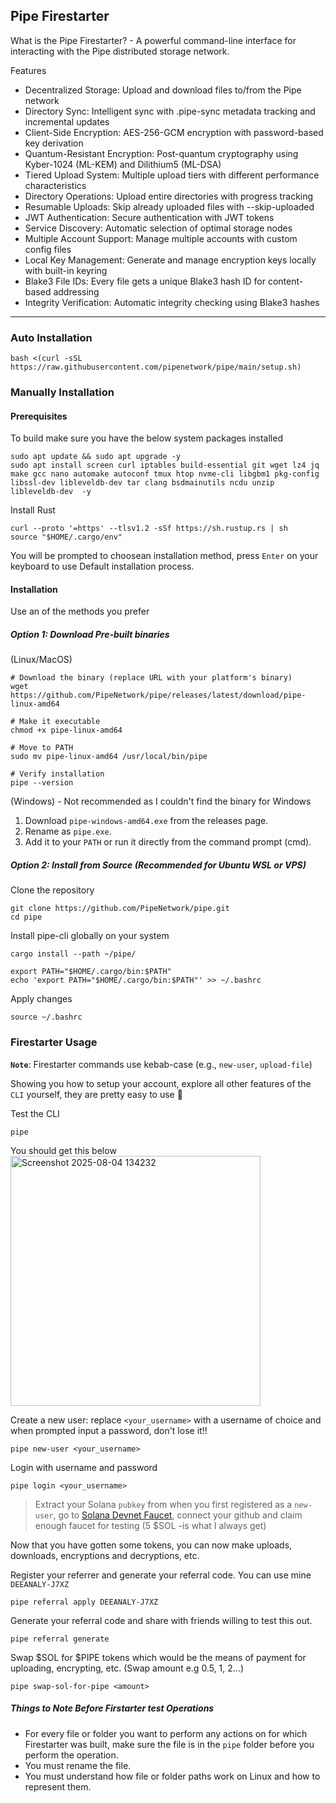 ## Pipe Firestarter

What is the Pipe Firestarter? - A powerful command-line interface for interacting with the Pipe distributed storage network.

Features
- Decentralized Storage: Upload and download files to/from the Pipe network
- Directory Sync: Intelligent sync with .pipe-sync metadata tracking and incremental updates
- Client-Side Encryption: AES-256-GCM encryption with password-based key derivation
- Quantum-Resistant Encryption: Post-quantum cryptography using Kyber-1024 (ML-KEM) and Dilithium5 (ML-DSA)
- Tiered Upload System: Multiple upload tiers with different performance characteristics
- Directory Operations: Upload entire directories with progress tracking
- Resumable Uploads: Skip already uploaded files with --skip-uploaded
- JWT Authentication: Secure authentication with JWT tokens
- Service Discovery: Automatic selection of optimal storage nodes
- Multiple Account Support: Manage multiple accounts with custom config files
- Local Key Management: Generate and manage encryption keys locally with built-in keyring
- Blake3 File IDs: Every file gets a unique Blake3 hash ID for content-based addressing
- Integrity Verification: Automatic integrity checking using Blake3 hashes
---
### Auto Installation
```
bash <(curl -sSL https://raw.githubusercontent.com/pipenetwork/pipe/main/setup.sh)
```
### Manually Installation
#### Prerequisites
To build make sure you have the below system packages installed
```
sudo apt update && sudo apt upgrade -y
sudo apt install screen curl iptables build-essential git wget lz4 jq make gcc nano automake autoconf tmux htop nvme-cli libgbm1 pkg-config libssl-dev libleveldb-dev tar clang bsdmainutils ncdu unzip libleveldb-dev  -y
```
Install Rust
```
curl --proto '=https' --tlsv1.2 -sSf https://sh.rustup.rs | sh
source "$HOME/.cargo/env"
```
You will be prompted to choosean installation method, press `Enter` on your keyboard to use Default installation process.

#### Installation
Use an of the methods you prefer
##### Option 1: Download Pre-built binaries 
(Linux/MacOS)
```
# Download the binary (replace URL with your platform's binary)
wget https://github.com/PipeNetwork/pipe/releases/latest/download/pipe-linux-amd64

# Make it executable
chmod +x pipe-linux-amd64

# Move to PATH
sudo mv pipe-linux-amd64 /usr/local/bin/pipe

# Verify installation
pipe --version
```
(Windows) - Not recommended as I couldn't find the binary for Windows
1. Download `pipe-windows-amd64.exe` from the releases page.
2. Rename as `pipe.exe`.
3. Add it to your `PATH` or run it directly from the command prompt (cmd).

##### Option 2: Install from Source (Recommended for Ubuntu WSL or VPS)
Clone the repository
```
git clone https://github.com/PipeNetwork/pipe.git
cd pipe
```
Install pipe-cli globally on your system
```
cargo install --path ~/pipe/
```
```
export PATH="$HOME/.cargo/bin:$PATH"
echo 'export PATH="$HOME/.cargo/bin:$PATH"' >> ~/.bashrc
```
Apply changes
```
source ~/.bashrc
```
### Firestarter Usage
**`Note`**: Firestarter commands use kebab-case (e.g., `new-user`, `upload-file`)

Showing you how to setup your account, explore all other features of the `CLI` yourself, they are pretty easy to use 🫡

Test the CLI
```
pipe
```
You should get this below
<img width="400" height="400" alt="Screenshot 2025-08-04 134232" src="https://github.com/user-attachments/assets/ba713ede-9e65-441e-98ad-ef3f23e6c90f" />

Create a new user: replace `<your_username>` with a username of choice and when prompted input a password, don't lose it!!
```
pipe new-user <your_username>
```
Login with username and password
```
pipe login <your_username>
```

> Extract your Solana `pubkey` from when you first registered as a `new-user`, go to [Solana Devnet Faucet](https://faucet.solana.com/), connect your github and claim enough faucet for testing (5 $SOL -is what I always get)

Now that you have gotten some tokens, you can now make uploads, downloads, encryptions and decryptions, etc.

Register your referrer and generate your referral code. You can use mine `DEEANALY-J7XZ`
```
pipe referral apply DEEANALY-J7XZ
```
Generate your referral code and share with friends willing to test this out.
```
pipe referral generate
```
Swap $SOL for $PIPE tokens which would be the means of payment for uploading, encrypting, etc. (Swap amount e.g 0.5, 1, 2...)
```
pipe swap-sol-for-pipe <amount>
```
##### Things to Note Before Firstarter test Operations
- For every file or folder you want to perform any actions on for which Firestarter was built, make sure the file is in the `pipe` folder before you perform the operation.
- You must rename the file.
- You must understand how file or folder paths work on Linux and how to represent them.
